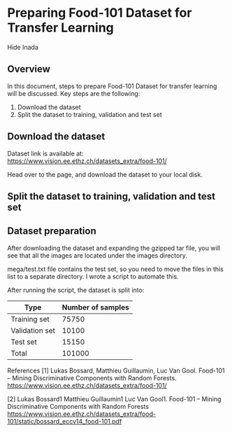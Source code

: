 # Preparing Food-101 Dataset for Transfer Learning
Hide Inada

## Overview
In this document, steps to prepare Food-101 Dataset for transfer learning will be discussed.
Key steps are the following:

1.  Download the dataset
2.  Split the dataset to training, validation and test set

## Download the dataset
Dataset link is available at:
https://www.vision.ee.ethz.ch/datasets_extra/food-101/

Head over to the page, and download the dataset to your local disk.

## Split the dataset to training, validation and test set

## Dataset preparation
After downloading the dataset and expanding the gzipped tar file, you will see that all the images are located under the images directory.

mega/test.txt file contains the test set, so you need to move the files in this list to a separate directory.
I wrote a script to automate this.

After running the script, the dataset is split into:

| Type | Number of samples |
|---|---|
| Training set | 75750 |
| Validation set | 10100 |
| Test set | 15150 |
| Total | 101000 |

References
&#91;1&#93; Lukas Bossard, Matthieu Guillaumin, Luc Van Gool. Food-101 – Mining Discriminative Components with Random Forests. https://www.vision.ee.ethz.ch/datasets_extra/food-101/

&#91;2&#93; Lukas Bossard1 Matthieu Guillaumin1 Luc Van Gool1. Food-101 – Mining Discriminative Components with Random Forests
https://www.vision.ee.ethz.ch/datasets_extra/food-101/static/bossard_eccv14_food-101.pdf
